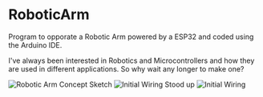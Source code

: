# RoboticArm
Program to opporate a Robotic Arm powered by a ESP32 and coded using the Arduino IDE.

I've always been interested in Robotics and Microcontrollers and how they are used in different applications. So why wait any longer to make one?

![Robotic Arm Concept Sketch](https://github.com/user-attachments/assets/18db922e-1f73-4cbe-8692-0eef0d28f390)
![Initial Wiring Stood up](https://github.com/user-attachments/assets/87ac425e-e21a-4b3e-8f07-6fc9543fd097)
![Initial Wiring](https://github.com/user-attachments/assets/0f92d6a8-2e0a-467f-957d-786aac33d3a4)
